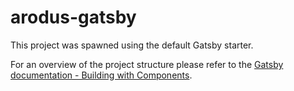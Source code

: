 # arodus-gatsby

This project was spawned using the default Gatsby starter.

For an overview of the project structure please refer to the [Gatsby documentation - Building with Components](https://www.gatsbyjs.org/docs/building-with-components/).
